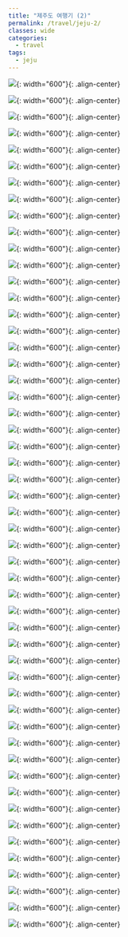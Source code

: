 ```yaml
---
title: "제주도 여행기 (2)"
permalink: /travel/jeju-2/
classes: wide
categories:
  - travel
tags:
  - jeju
---
```


![](/assets/images/Travel/005/01.jpg){: width="600"}{: .align-center}

![](/assets/images/Travel/005/02.png){: width="600"}{: .align-center}

![](/assets/images/Travel/005/03.jpg){: width="600"}{: .align-center}

![](/assets/images/Travel/005/04.jpg){: width="600"}{: .align-center}

![](/assets/images/Travel/005/05.jpg){: width="600"}{: .align-center}

![](/assets/images/Travel/005/06.jpg){: width="600"}{: .align-center}

![](/assets/images/Travel/005/07.jpg){: width="600"}{: .align-center}

![](/assets/images/Travel/005/08.jpg){: width="600"}{: .align-center}

![](/assets/images/Travel/005/09.jpg){: width="600"}{: .align-center}

![](/assets/images/Travel/005/10.jpg){: width="600"}{: .align-center}

![](/assets/images/Travel/005/11.jpg){: width="600"}{: .align-center}

![](/assets/images/Travel/005/12.jpg){: width="600"}{: .align-center}

![](/assets/images/Travel/005/13.jpg){: width="600"}{: .align-center}

![](/assets/images/Travel/005/14.jpg){: width="600"}{: .align-center}

![](/assets/images/Travel/005/15.jpg){: width="600"}{: .align-center}

![](/assets/images/Travel/005/16.jpg){: width="600"}{: .align-center}

![](/assets/images/Travel/005/17.jpg){: width="600"}{: .align-center}

![](/assets/images/Travel/005/18.jpg){: width="600"}{: .align-center}

![](/assets/images/Travel/005/19.jpg){: width="600"}{: .align-center}

![](/assets/images/Travel/005/20.jpg){: width="600"}{: .align-center}

![](/assets/images/Travel/005/21.jpg){: width="600"}{: .align-center}

![](/assets/images/Travel/005/22.jpg){: width="600"}{: .align-center}

![](/assets/images/Travel/005/23.jpg){: width="600"}{: .align-center}

![](/assets/images/Travel/005/24.jpg){: width="600"}{: .align-center}

![](/assets/images/Travel/005/25.jpg){: width="600"}{: .align-center}

![](/assets/images/Travel/005/26.jpg){: width="600"}{: .align-center}

![](/assets/images/Travel/005/27.jpg){: width="600"}{: .align-center}

![](/assets/images/Travel/005/28.jpg){: width="600"}{: .align-center}

![](/assets/images/Travel/005/29.jpg){: width="600"}{: .align-center}

![](/assets/images/Travel/005/30.jpg){: width="600"}{: .align-center}

![](/assets/images/Travel/005/31.jpg){: width="600"}{: .align-center}

![](/assets/images/Travel/005/32.jpg){: width="600"}{: .align-center}

![](/assets/images/Travel/005/33.jpg){: width="600"}{: .align-center}

![](/assets/images/Travel/005/34.jpg){: width="600"}{: .align-center}

![](/assets/images/Travel/005/35.jpg){: width="600"}{: .align-center}

![](/assets/images/Travel/005/36.jpg){: width="600"}{: .align-center}

![](/assets/images/Travel/005/37.jpg){: width="600"}{: .align-center}

![](/assets/images/Travel/005/38.jpg){: width="600"}{: .align-center}

![](/assets/images/Travel/005/39.jpg){: width="600"}{: .align-center}

![](/assets/images/Travel/005/40.jpg){: width="600"}{: .align-center}

![](/assets/images/Travel/005/41.jpg){: width="600"}{: .align-center}

![](/assets/images/Travel/005/42.jpg){: width="600"}{: .align-center}

![](/assets/images/Travel/005/43.jpg){: width="600"}{: .align-center}

![](/assets/images/Travel/005/44.jpg){: width="600"}{: .align-center}

![](/assets/images/Travel/005/45.jpg){: width="600"}{: .align-center}

![](/assets/images/Travel/005/46.jpg){: width="600"}{: .align-center}

![](/assets/images/Travel/005/47.jpg){: width="600"}{: .align-center}

![](/assets/images/Travel/005/48.jpg){: width="600"}{: .align-center}

![](/assets/images/Travel/005/49.jpg){: width="600"}{: .align-center}

![](/assets/images/Travel/005/50.jpg){: width="600"}{: .align-center}

![](/assets/images/Travel/005/51.jpg){: width="600"}{: .align-center}

![](/assets/images/Travel/005/52.jpg){: width="600"}{: .align-center}